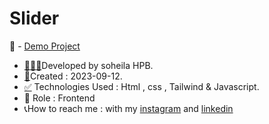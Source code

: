 # Slider
📌 - [Demo Project]()
- <a href="https://fa.piliapp.com/emoji/list/?skin=1f3fb" class="active">👩🏻‍💻</a>Developed by soheila HPB.
- <a href="https://fa.piliapp.com/emoji/list/?skin=1f3fb" class="active">📅</a>Created : 2023-09-12.
- <a title="Symbols" href="https://fa.piliapp.com/emoji/list/?skin=1f3fb#symbols">✅</a> Technologies Used : Html , css , Tailwind & Javascript.
- 🔘 Role : Frontend
- 📞How to reach me : with my 
[instagram](https://www.instagram.com/soheila_hasanpoor_web) and 
[linkedin](https://www.linkedin.com/in/soheila-hasanpoor-8b2903273/)
